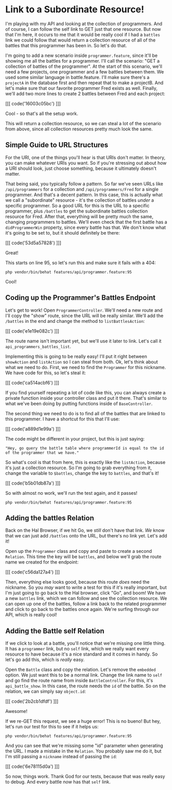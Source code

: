 # Link to a Subordinate Resource!

I'm playing with my API and looking at the collection of programmers. And
of course, I can follow the self link to GET just that one resource. But
now that I'm here, it occurs to me that it would be really cool if I had
a `battles` link we could follow that would return a collection resource of
all of the battles that this programmer has been in. So let's do that.

I'm going to add a new scenario inside ``programmer.feature``, since it'll
be showing me all the battles for a programmer. I'll call the scenario:
"GET a collection of battles of the programmer". At the start of this scenario,
we'll need a few projects, one programmer and a few battles between them. 
We used some similar language in battle.feature. I'll make sure there's a 
``projectA`` in the database first and then repeat that to make a projectB. 
And let's make sure that our favorite programmer Fred exists as well. Finally, 
we'll add two more lines to create 2 battles between Fred and each project:

[[[ code('16003c05bc') ]]]

Cool - so that's all the setup work.

This will return a collection resource, so we can steal a lot of the scenario
from above, since all collection resources pretty much look the same.

## Simple Guide to URL Structures

For the URI, one of the things you'll hear is that URIs don't matter. In
theory, you can make whatever URIs you want. So if you're stressing out about
how a URI should look, just choose something, because it ultimately doesn't
matter.

That being said, you typically follow a pattern. So far we've seen URLs like
``/api/programmers`` for a collection and ``/api/programmers/Fred`` for a
single programmer. And that's a decent pattern. In this case, this is actually
what we call a "subordinate" resource - it's the collection of battles *under*
a specific programmer. So a good URL for this is the URL to a specific programmer,
plus ``/battles`` to get the subordinate battles collection resource for
Fred. After that, everything will be pretty much the same, changing programmers
to battles. We'll even check that the first battle has a ``didProgrammerWin``
property, since every battle has that. We don't know what it's going to be
set to, but it should definitely be there:

[[[ code('53d5a57828') ]]]

Great!

This starts on line 95, so let's run this and make sure it fails with a 404:

```
php vendor/bin/behat features/api/programmer.feature:95
```

Cool!

## Coding up the Programmer's Battles Endpoint

Let's get to work! Open `ProgrammerController`. We'll need a new route and
I'll copy the "show" route, since the URL will be really similar. We'll
add the ``/battles`` in the end and change the method to ``listBattlesAction``:

[[[ code('e1e19e082c') ]]]

The route name isn't important yet, but we'll use it later to link. Let's
call it ``api_programmers_battles_list``.

Implementing this is going to be really easy! I'll put it right between
`showAction` and `listAction` so I can steal from both. Ok, let's think about
what we need to do. First, we need to find the `Programmer` for this nickname.
We have code for this, so let's steal it:

[[[ code('ca514acbf6') ]]]

If you find yourself repeating a lot of code like this, you can always create
a private function inside your controller class and put it there. That's
similar to what we've been doing by putting functions inside of ``BaseController``.

The second thing we need to do is to find all of the battles that are linked
to this programmer. I have a shortcut for this that I'll use:

[[[ code('a889d1e99a') ]]]

The code might be different in your project, but this is just saying:

    "Hey, go query the battle table where programmerId is equal to the id
    of the programmer that we have."

So what's cool is that from here, this is exactly like the ``listAction``,
because it's just a collection resource. So I'm going to grab everything
from it, change the variable to ``$battles``, change the key to ``battles``,
and that's it!

[[[ code('b5b01db87a') ]]]

So with almost no work, we'll run the test again, and it passes!

```
php vendor/bin/behat features/api/programmer.feature:95
```

## Adding the battles Relation

Back on the Hal Browser, if we hit Go, we *still* don't have that link. 
*We* know that we can just add ``/battles`` onto the URL, but there's no 
link yet. Let's add it!

Open up the `Programmer` class and copy and paste to create a second `Relation`.
This time the key will be ``battles``, and below we'll grab the route name
we created for the endpoint:

[[[ code('c56da127a4') ]]]

Then, everything else looks good, because this route *does* need the nickname.
So you *may* want to write a test for this if it's really important, but
I'm just going to go back to the Hal browser, click "Go", and boom! We have
a new ``battles`` link, which we can follow and see the collection resource.
We can open up one of the battles, follow a link back to the related programmer
and click to go back to the battles once again. We're surfing through our
API, which is really cool!

## Adding the Battle self Relation

If we click to look at a battle, you'll notice that we're missing one little
thing. It has a ``programmer`` link, but no ``self`` link, which we really
want every resource to have because it's a nice standard and it comes in
handy. So let's go add this, which is *really* easy.

Open the `Battle` class and copy the relation. Let's remove the ``embedded``
option. We just want this to be a normal link. Change the link name to ``self``
and go find the route name from inside ``BattleController``.  For this, it's
``api_battle_show``. In this case, the route needs the ``id`` of the battle.
So on the relation, we can simply say ``object.id``:

[[[ code('2b2cb1dfdf') ]]]

Awesome!

If we re-GET this request, we see a huge error! This is no bueno! But hey,
let's  run our test for this to see if it helps us:

```
php vendor/bin/behat features/api/programmer.feature:95
```

And you can see that we're missing some "id" parameter when generating the
URL. I made a mistake in the `Relation`. You probably  saw me do it, but
I'm still passing a ``nickname`` instead of passing the ``id``:

[[[ code('6e78115d0a') ]]]

So now, things work. Thank God for our tests, because that was really easy
to debug. And every battle *now* has that ``self`` link.
